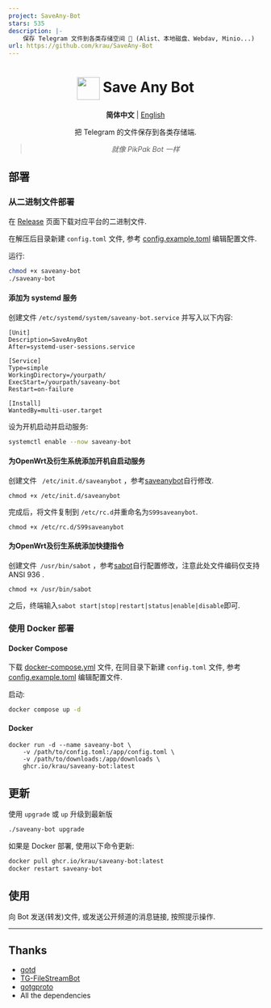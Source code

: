 ```yaml
---
project: SaveAny-Bot
stars: 535
description: |-
    保存 Telegram 文件到各类存储空间 📂 (Alist、本地磁盘、Webdav, Minio...)  , 支持破解禁止保存的频道
url: https://github.com/krau/SaveAny-Bot
---
```


<div align="center">

# <img src="docs/logo.jpg" width="45" align="center"> Save Any Bot

**简体中文** | [English](README_EN.md) 

把 Telegram 的文件保存到各类存储端.

> _就像 PikPak Bot 一样_

</div>

## 部署

### 从二进制文件部署

在 [Release](https://github.com/krau/SaveAny-Bot/releases) 页面下载对应平台的二进制文件.

在解压后目录新建 `config.toml` 文件, 参考 [config.example.toml](./config.example.toml) 编辑配置文件.

运行:

```bash
chmod +x saveany-bot
./saveany-bot
```

#### 添加为 systemd 服务

创建文件 `/etc/systemd/system/saveany-bot.service` 并写入以下内容:

```
[Unit]
Description=SaveAnyBot
After=systemd-user-sessions.service

[Service]
Type=simple
WorkingDirectory=/yourpath/
ExecStart=/yourpath/saveany-bot
Restart=on-failure

[Install]
WantedBy=multi-user.target
```

设为开机启动并启动服务:

```bash
systemctl enable --now saveany-bot
```

#### 为OpenWrt及衍生系统添加开机自启动服务

创建文件 ` /etc/init.d/saveanybot` ，参考[saveanybot](./docs/saveanybot)自行修改.

`chmod +x /etc/init.d/saveanybot`

完成后，将文件复制到 `/etc/rc.d`并重命名为`S99saveanybot`.

`chmod +x /etc/rc.d/S99saveanybot`

#### 为OpenWrt及衍生系统添加快捷指令

创建文件` /usr/bin/sabot` ，参考[sabot](./docs/sabot)自行配置修改，注意此处文件编码仅支持 ANSI 936 .

`chmod +x /usr/bin/sabot`

之后，终端输入`sabot start|stop|restart|status|enable|disable`即可.


### 使用 Docker 部署

#### Docker Compose

下载 [docker-compose.yml](./docker-compose.yml) 文件, 在同目录下新建 `config.toml` 文件, 参考 [config.example.toml](./config.example.toml) 编辑配置文件.

启动:

```bash
docker compose up -d
```

#### Docker

```shell
docker run -d --name saveany-bot \
    -v /path/to/config.toml:/app/config.toml \
    -v /path/to/downloads:/app/downloads \
    ghcr.io/krau/saveany-bot:latest
```

## 更新

使用 `upgrade` 或 `up` 升级到最新版

```bash
./saveany-bot upgrade
```

如果是 Docker 部署, 使用以下命令更新:

```bash
docker pull ghcr.io/krau/saveany-bot:latest
docker restart saveany-bot
```

## 使用

向 Bot 发送(转发)文件, 或发送公开频道的消息链接, 按照提示操作.

---

## Thanks

- [gotd](https://github.com/gotd/td)
- [TG-FileStreamBot](https://github.com/EverythingSuckz/TG-FileStreamBot)
- [gotgproto](https://github.com/celestix/gotgproto)
- All the dependencies

